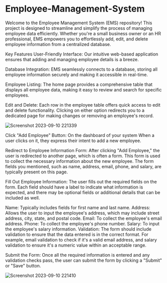 # Employee-Management-System
Welcome to the Employee Management System (EMS) repository! This project is designed to streamline and simplify the process of managing employee data efficiently. Whether you're a small business owner or an HR professional, EMS empowers you to effortlessly add, edit, and delete employee information from a centralized database.

Key Features
User-Friendly Interface: Our intuitive web-based application ensures that adding and managing employee details is a breeze.

Database Integration: EMS seamlessly connects to a database, storing all employee information securely and making it accessible in real-time.

Employee Listing: The home page provides a comprehensive table that displays all employee data, making it easy to review and search for specific employees.

Edit and Delete: Each row in the employee table offers quick access to edit and delete functionality. Clicking on either option redirects you to a dedicated page for making changes or removing an employee's record.

![Screenshot 2023-09-10 221339](https://github.com/shubham2845/Employee-Management-System/assets/131697566/e9d908df-c5fd-4d92-8e65-9203db9aa11d)


Click "Add Employee" Button: On the dashboard of your system When a user clicks on it, they express their intent to add a new employee.

Redirect to Employee Information Form: After clicking "Add Employee," the user is redirected to another page, which is often a form. This form is used to collect the necessary information about the new employee. The form fields you mentioned, such as name, address, email, phone, and salary, are typically present on this page.

Fill Out Employee Information: The user fills out the required fields on the form. Each field should have a label to indicate what information is expected, and there may be optional fields or additional details that can be included as well.

Name: Typically includes fields for first name and last name.
Address: Allows the user to input the employee's address, which may include street address, city, state, and postal code.
Email: To collect the employee's email address.
Phone: To collect the employee's phone number.
Salary: To input the employee's salary information.
Validation: The form should include validation to ensure that the data entered is in the correct format. For example, email validation to check if it's a valid email address, and salary validation to ensure it's a numeric value within an acceptable range.

Submit the Form: Once all the required information is entered and any validation checks pass, the user can submit the form by clicking a "Submit" or "Save" button.

![Screenshot 2023-09-10 221410](https://github.com/shubham2845/Employee-Management-System/assets/131697566/f91f44b1-97cc-4f61-9c7e-f7cc371ed6b0)

